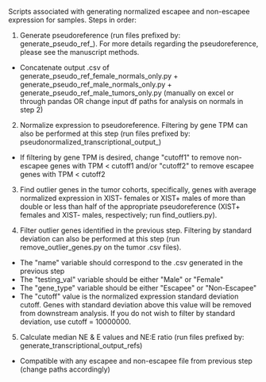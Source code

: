 Scripts associated with generating normalized escapee and non-escapee expression for samples. Steps in order:

1) Generate pseudoreference (run files prefixed by: generate_pseudo_ref_). For more details regarding the pseudoreference, please see the manuscript methods.
- Concatenate output .csv of generate_pseudo_ref_female_normals_only.py + generate_pseudo_ref_male_normals_only.py + generate_pseudo_ref_male_tumors_only.py (manually on excel or through pandas OR change input df paths for analysis on normals in step 2)

2) Normalize expression to pseudoreference. Filtering by gene TPM can also be performed at this step (run files prefixed by: pseudonormalized_transcriptional_output_)

- If filtering by gene TPM is desired, change "cutoff1" to remove non-escapee genes with TPM < cutoff1 and/or "cutoff2" to remove escapee genes with TPM < cutoff2

3) Find outlier genes in the tumor cohorts, specifically, genes with average normalized expression in XIST- females or XIST+ males of more than double or less than half of the appropriate pseudoreference (XIST+ females and XIST- males, respectively; run find_outliers.py).

4) Filter outlier genes identified in the previous step. Filtering by standard deviation can also be performed at this step (run remove_outlier_genes.py on the tumor .csv files).

- The "name" variable should correspond to the .csv generated in the previous step
- The "testing_val" variable should be either "Male" or "Female"
- The "gene_type" variable should be either "Escapee" or "Non-Escapee"
- The "cutoff" value is the normalized expression standard deviation cutoff. Genes with standard deviation above this value will be removed from downstream analysis. If you do not wish to filter by standard deviation, use cutoff = 10000000.

5) Calculate median NE & E values and NE:E ratio (run files prefixed by: generate_transcriptional_output_refs)
- Compatible with any escapee and non-escapee file from previous step (change paths accordingly)
